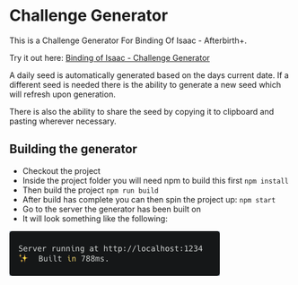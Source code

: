 # Challenge Generator

This is a Challenge Generator For Binding Of Isaac - Afterbirth+.

Try it out here:
[Binding of Isaac - Challenge Generator](https://cookiej91.github.io/challenge-generator/)

A daily seed is automatically generated based on the days current date.
If a different seed is needed there is the ability to generate a new seed which will refresh upon generation.

There is also the ability to share the seed by copying it to clipboard and pasting wherever necessary.

## Building the generator

- Checkout the project
- Inside the project folder you will need npm to build this first `npm install`
- Then build the project `npm run build`
- After build has complete you can then spin the project up: `npm start`
- Go to the server the generator has been built on
- It will look something like the following:

![Alt text](/readme-assets/build-image.png "Title")
